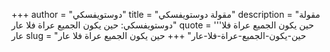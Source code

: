 +++
author = "دوستويفسكي"
title = "مقولة دوستويفسكي"
description = "مقولة دوستويفسكي: حين يكون الجميع عراة فلا عار"
quote = '''حين يكون الجميع عراة فلا عار
slug = "حين-يكون-الجميع-عراة-فلا-عار"
+++
حين يكون الجميع عراة فلا عار
